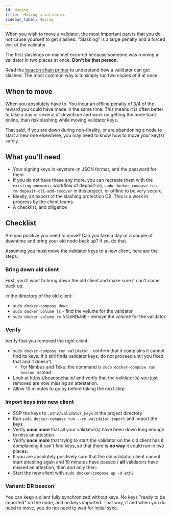 ```yaml
---
id: Moving
title:  Moving a validator.
sidebar_label: Moving
---
```


When you wish to move a validator, the most important part is that you do not
cause yourself to get slashed. "Slashing" is a large penalty and a forced
exit of the validator.

The first slashings on mainnet occured because someone was running a validator in
two places at once. **Don't be that person.**

Read the [beacon chain primer](https://ethos.dev/beacon-chain/) to understand how
a validator can get slashed. The most common way is to simply run two copies of it
at once.

## When to move

When you absolutely have to. You incur an offline penalty of 3/4 of the reward
you could have made in the same time. This means it is often better to take a day
or several of downtime and work on getting the node back online, than risk
slashing while moving validator keys. 

That said, if you are down during non-finality, or are abandoning a node to start
a new one elsewhere, you may need to know how to move your key(s) safely.

## What you'll need

* Your signing keys in keystore-m JSON format, and the password for them
* If you do not have these any more, you can recreate them with the `existing-mnemonic`
  workflow of deposit-cli, `sudo docker-compose run --rm deposit-cli-add-recover` in
  this project, or offline to be very secure.
* Ideally, an export of the slashing protection DB. This is a work in progress by
  the client teams.
* A checklist, and diligence

## Checklist

Are you positive you need to move? Can you take a day or a couple of downtime and bring
your old node back up? If so, do that.

Assuming you must move the validator keys to a new client, here are the steps.

### Bring down old client

First, you'll want to bring down the old client and make sure it can't come back up.

In the directory of the old client:

* `sudo docker-compose down`
* `sudo docker volume ls` - find the volume for the validator
* `sudo docker volume rm VOLUMENAME` - remove the volume for the validator

### Verify

Verify that you removed the right client:

* `sudo docker-compose run validator` - confirm that it complains it cannot find its keys. If it still
  finds validator keys, do not proceed until you fixed that and it doesn't.
  * For Nimbus and Teku, the command is `sudo docker-compose run beacon` instead
* Look at https://beaconcha.in/ and verify that the validator(s) you just removed are now
  missing an attestation.
* Allow 10 minutes to go by before taking the next step

### Import keys into new client

* SCP the keys to `.eth2/validator_keys` in the project directory
* Run `sudo docker-compose run --rm validator-import` and import the keys
* Verify **once more** that all your validator(s) have been down long
  enough to miss an attestion
* Verify **once more** that trying to start the validator on the old client
  has it complaining it can't find keys, so that there is **no way** it
  could run in two places.
* If you are absolutely positively sure that the old validator client cannot
  start attesting again and 10 minutes have passed / **all** validators
  have missed an attestion, then and only then:
* Start the new client with `sudo docker-compose up -d eth2`

### Variant: DR beacon

You can keep a client fully synchronized without keys. No keys "ready
to be imported" on the node, and no keys imported. That way, if and
when you do need to move, you do not need to wait for initial sync.
